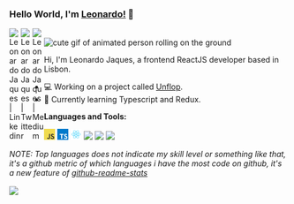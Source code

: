 ### Hello World, I'm [Leonardo!](https://www.leonardojaques.com/) 🌈 

<a href="https://www.linkedin.com/in/leonardojaques/">
  <img align="left" alt="Leonardo Jaques | Linkedin" width="21px" src="https://img.icons8.com/color/48/000000/linkedin-2.png" />
</a>

<a href="https://twitter.com/leokindacodes">
  <img align="left" alt="Leonardo Jaques | Twitter" width="21px" src="https://img.icons8.com/color/96/000000/twitter.png"/>
</a>

<a href="https://medium.com/@leonardomjq">
  <img align="left" alt="Leonardo Jaques | Medium" width="21px" src="https://img.icons8.com/color/48/000000/medium-logo.png" />
</a>


<br />

<img align="top" alt="cute gif of animated person rolling on the ground" width="50px" src="https://media.giphy.com/media/rQ1lzHO0wquGI/giphy.gif"/>

<!-- <img alt="cute gif of animated person rolling on the ground" width="50px" src="https://media.giphy.com/media/l1IBiCSkcSjBntAs0/giphy.gif"/>
<img alt="cute gif of animated person rolling on the ground" width="50px" src="https://media.giphy.com/media/jyAfmNvtRHVE47tKHo/giphy.gif"/> -->

<br />

Hi, I'm Leonardo Jaques, a frontend ReactJS developer based in Lisbon.

- 💻 Working on a project called [Unflop](https://unflop.me/).
- 🎉 Currently learning Typescript and Redux.

**Languages and Tools:**  

<code><img height="20" src="https://raw.githubusercontent.com/github/explore/80688e429a7d4ef2fca1e82350fe8e3517d3494d/topics/javascript/javascript.png"></code>
<code><img height="20" src="https://raw.githubusercontent.com/github/explore/80688e429a7d4ef2fca1e82350fe8e3517d3494d/topics/typescript/typescript.png"></code>
<code><img height="20" src="https://raw.githubusercontent.com/github/explore/80688e429a7d4ef2fca1e82350fe8e3517d3494d/topics/react/react.png"></code>
<code><img height="20" src="https://api.iconify.design/logos:gatsby.svg"></code>
<code><img height="20" src="https://api.iconify.design/logos:tailwindcss-icon.svg"></code>
<code><img height="20" src="https://api.iconify.design/logos:sass.svg"></code>

*NOTE: Top languages does not indicate my skill level or something like that, it's a github metric of which languages i have the most code on github, it's a new feature of [github-readme-stats](https://github.com/anuraghazra/github-readme-stats)*


<a href="https://github.com/anuraghazra/github-readme-stats">
  <!-- Change the `github-readme-stats.anuraghazra1.vercel.app` to `github-readme-stats.vercel.app`  -->
  <img align="center" src="https://github-readme-stats.vercel.app/api/top-langs/?username=leonardomjq&layout=compact&theme=radical" />
</a>
